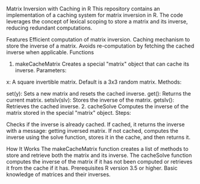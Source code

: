 

Matrix Inversion with Caching in R
This repository contains an implementation of a caching system for matrix inversion in R. The code leverages the concept of lexical scoping to store a matrix and its inverse, reducing redundant computations.

Features
Efficient computation of matrix inversion.
Caching mechanism to store the inverse of a matrix.
Avoids re-computation by fetching the cached inverse when applicable.
Functions
1. makeCacheMatrix
Creates a special "matrix" object that can cache its inverse.
Parameters:

x: A square invertible matrix. Default is a 3x3 random matrix.
Methods:

set(y): Sets a new matrix and resets the cached inverse.
get(): Returns the current matrix.
setslv(slv): Stores the inverse of the matrix.
getslv(): Retrieves the cached inverse.
2. cacheSolve
Computes the inverse of the matrix stored in the special "matrix" object.
Steps:

Checks if the inverse is already cached.
If cached, it returns the inverse with a message: getting inversed matrix.
If not cached, computes the inverse using the solve function, stores it in the cache, and then returns it.

How It Works
The makeCacheMatrix function creates a list of methods to store and retrieve both the matrix and its inverse.
The cacheSolve function computes the inverse of the matrix if it has not been computed or retrieves it from the cache if it has.
Prerequisites
R version 3.5 or higher.
Basic knowledge of matrices and their inverses.


